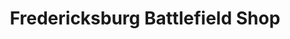 ---
title: "Fredericksburg Battlefield Shop"
url: /fredericksburg/fredericksburg-battlefield-shop/
shop: gift
---